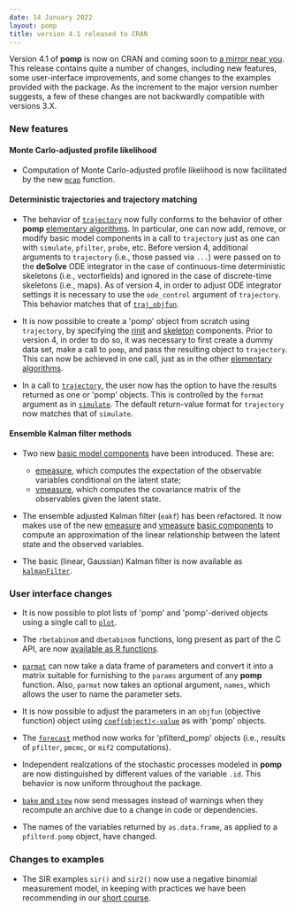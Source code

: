 ```yaml
---
date: 14 January 2022
layout: pomp
title: version 4.1 released to CRAN
---
```

    
Version 4.1 of **pomp** is now on CRAN and coming soon to [a mirror near you](https://cran.r-project.org/mirrors.html).
This release contains quite a number of changes, including new features, some user-interface improvements, and some changes to the examples provided with the package.
As the increment to the major version number suggests, a few of these changes are not backwardly compatible with versions 3.X.

### New features

#### Monte Carlo-adjusted profile likelihood

- Computation of Monte Carlo-adjusted profile likelihood is now facilitated by the new [`mcap`](https://kingaa.github.io/manuals/pomp/html/mcap.html) function.

#### Deterministic trajectories and trajectory matching

- The behavior of [`trajectory`](https://kingaa.github.io/manuals/pomp/html/trajectory.html) now fully conforms to the behavior of other **pomp** [elementary algorithms](https://kingaa.github.io/manuals/pomp/html/elementary_algorithms.html).
In particular, one can now add, remove, or modify basic model components in a call to `trajectory` just as one can with `simulate`, `pfilter`, `probe`, etc.
Before version 4, additional arguments to `trajectory` (i.e., those passed via `...`) were passed on to the **deSolve** ODE integrator in the case of continuous-time deterministic skeletons (i.e., vectorfields) and ignored in the case of discrete-time skeletons (i.e., maps).
As of version 4, in order to adjust ODE integrator settings it is necessary to use the `ode_control` argument of `trajectory`.
This behavior matches that of [`traj_objfun`](https://kingaa.github.io/manuals/pomp/html/traj_match.html).

- It is now possible to create a 'pomp' object from scratch using `trajectory`, by specifying the [rinit](https://kingaa.github.io/manuals/pomp/html/rinit_spec.html) and [skeleton](https://kingaa.github.io/manuals/pomp/html/skeleton_spec.html) components.
Prior to version 4, in order to do so, it was necessary to first create a dummy data set, make a call to `pomp`, and pass the resulting object to `trajectory`.
This can now be achieved in one call, just as in the other [elementary algorithms](https://kingaa.github.io/manuals/pomp/html/elementary_algorithms.html).

- In a call to [`trajectory`](https://kingaa.github.io/manuals/pomp/html/trajectory.html), the user now has the option to have the results returned as one or 'pomp' objects.
This is controlled by the `format` argument as in [`simulate`](https://kingaa.github.io/manuals/pomp/html/simulate.html).
The default return-value format for `trajectory` now matches that of `simulate`.

#### Ensemble Kalman filter methods

- Two new [basic model components](https://kingaa.github.io/manuals/pomp/html/basic_components.html) have been introduced.
These are:
  - [emeasure](https://kingaa.github.io/manuals/pomp/html/emeasure_spec.html), which computes the expectation of the observable variables conditional on the latent state;
  - [vmeasure](https://kingaa.github.io/manuals/pomp/html/vmeasure_spec.html), which computes the covariance matrix of the observables given the latent state.

- The ensemble adjusted Kalman filter (`eakf`) has been refactored.
It now makes use of the new [emeasure](https://kingaa.github.io/manuals/pomp/html/emeasure_spec.html) and [vmeasure](https://kingaa.github.io/manuals/pomp/html/vmeasure_spec.html) [basic components](https://kingaa.github.io/manuals/pomp/html/basic_components.html) to compute an approximation of the linear relationship between the latent state and the observed variables.

- The basic (linear, Gaussian) Kalman filter is now available as [`kalmanFilter`](https://kingaa.github.io/manuals/pomp/html/kf.html).

### User interface changes

- It is now possible to plot lists of 'pomp' and 'pomp'-derived objects using a single call to [`plot`](https://kingaa.github.io/manuals/pomp/html/plot.html).

- The `rbetabinom` and `dbetabinom` functions, long present as part of the C API, are now [available as R functions](https://kingaa.github.io/manuals/pomp/html/betabinom.html).

- [`parmat`](https://kingaa.github.io/manuals/pomp/html/parmat.html) can now take a data frame of parameters and convert it into a matrix suitable for furnishing to the `params` argument of any **pomp** function.
Also, `parmat` now takes an optional argument, `names`, which allows the user to name the parameter sets.

- It is now possible to adjust the parameters in an `objfun` (objective function) object using [`coef(object)<-value`](https://kingaa.github.io/manuals/pomp/html/coef.html) as with 'pomp' objects.

- The [`forecast`](https://kingaa.github.io/manuals/pomp/html/forecast.html) method now works for 'pfilterd_pomp' objects (i.e., results of `pfilter`, `pmcmc`, or `mif2` computations).

- Independent realizations of the stochastic processes modeled in **pomp** are now distinguished by different values of the variable `.id`.
This behavior is now uniform throughout the package.

- [`bake` and `stew`](https://kingaa.github.io/manuals/pomp/html/bake.html) now send messages instead of warnings when they recompute an archive due to a change in code or dependencies.

- The names of the variables returned by `as.data.frame`, as applied to a `pfilterd.pomp` object, have changed.

### Changes to examples

- The SIR examples `sir()` and `sir2()` now use a negative binomial measurement model, in keeping with practices we have been recommending in our [short course](https://kingaa.github.io/sbied/).
